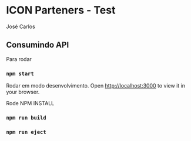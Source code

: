 # ICON Parteners - Test
José Carlos

## Consumindo API

Para rodar
### `npm start`

Rodar em modo desenvolvimento.
Open [http://localhost:3000](http://localhost:3000) to view it in your browser.

Rode NPM INSTALL

### `npm run build`
### `npm run eject`


